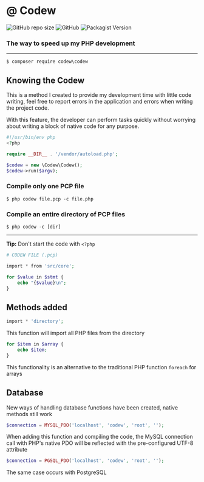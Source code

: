 # @ Codew

![GitHub repo size](https://img.shields.io/github/repo-size/ianpatricck/codew) ![GitHub](https://img.shields.io/github/license/ianpatricck/codew)
![Packagist Version](https://img.shields.io/packagist/v/codew/codew)

### The way to speed up my PHP development

---

```
$ composer require codew\codew
```

## Knowing the Codew

This is a method I created to provide my development time with little code writing, feel free to report errors in the application and errors when writing the project code.

With this feature, the developer can perform tasks quickly without worrying about writing a block of native code for any purpose.

```php
#!/usr/bin/env php
<?php

require __DIR__ . '/vendor/autoload.php';

$codew = new \Codew\Codew();
$codew->run($argv);
```

### Compile only one PCP file

```
$ php codew file.pcp -c file.php
```


### Compile an entire directory of PCP files

```
$ php codew -c [dir]
```

---

__Tip:__ Don't start the code with ```<?php```

```php
# CODEW FILE (.pcp)

import * from 'src/core';

for $value in $stmt {
    echo "{$value}\n";
}
```

## Methods added

```php
import * 'directory';
```

This function will import all PHP files from the directory

```php
for $item in $array {
    echo $item;
}
```

This functionality is an alternative to the traditional PHP function ```foreach``` for arrays

## Database

New ways of handling database functions have been created, native methods still work

```php
$connection = MYSQL_PDO('localhost', 'codew', 'root', '');
```

When adding this function and compiling the code, the MySQL connection call with PHP's native PDO will be reflected with the pre-configured UTF-8 attribute

```php
$connection = PGSQL_PDO('localhost', 'codew', 'root', '');
```

The same case occurs with PostgreSQL
